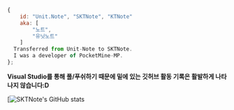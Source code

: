 ```js
{
	id: "Unit.Note", "SKTNote", "KTNote"
	aka: [
		"노트",
		"유닛노트"
	]
  Transferred from Unit-Note to SKTNote.
  I was a developer of PocketMine-MP.
};
``` 
**Visual Studio를 통해 풀/푸쉬하기 때문에 밑에 있는 깃허브 활동 기록은 활발하게 나타나지 않습니다:D**

[![SKTNote's GitHub stats](https://github-readme-stats.vercel.app/api?username=SKTNote&show_icons=true&theme=radical)
